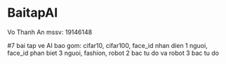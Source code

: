 # BaitapAI
Vo Thanh An
mssv: 19146148


#7 bai tap ve AI bao gom: cifar10, cifar100, face_id nhan dien 1 nguoi, face_id phan biet 3 nguoi, fashion, robot 2 bac tu do va robot 3 bac tu do
